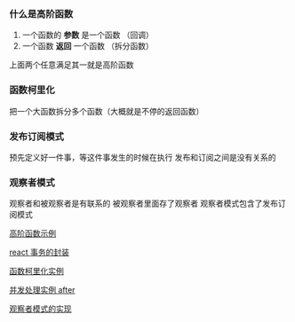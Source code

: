 ### 什么是高阶函数

1. 一个函数的 **参数** 是一个函数 （回调）
2. 一个函数 **返回** 一个函数 （拆分函数）

上面两个任意满足其一就是高阶函数

### 函数柯里化

把一个大函数拆分多个函数（大概就是不停的返回函数）

### 发布订阅模式

预先定义好一件事，等这件事发生的时候在执行
发布和订阅之间是没有关系的

### 观察者模式

观察者和被观察者是有联系的
被观察者里面存了观察者
观察者模式包含了发布订阅模式

[高阶函数示例][1]

[react 事务的封装][2]

[函数柯里化实例][3]

[并发处理实例 after][4]

[观察者模式的实现][5]

[1]: https://github.com/Mopecat/FEE-Advance-Summary/blob/master/Javascript%E5%BC%BA%E5%8C%96/%E5%87%BD%E6%95%B0%E5%BA%94%E7%94%A8%E7%AF%87/1.%E9%AB%98%E9%98%B6%E5%87%BD%E6%95%B0.js
[2]: https://github.com/Mopecat/FEE-Advance-Summary/blob/master/Javascript%E5%BC%BA%E5%8C%96/%E5%87%BD%E6%95%B0%E5%BA%94%E7%94%A8%E7%AF%87/2.react%E4%BA%8B%E5%8A%A1%E7%9A%84%E5%B0%81%E8%A3%85.js
[3]: https://github.com/Mopecat/FEE-Advance-Summary/blob/master/Javascript%E5%BC%BA%E5%8C%96/%E5%87%BD%E6%95%B0%E5%BA%94%E7%94%A8%E7%AF%87/3.%E5%87%BD%E6%95%B0%E6%9F%AF%E9%87%8C%E5%8C%96.js
[4]: https://github.com/Mopecat/FEE-Advance-Summary/blob/master/Javascript%E5%BC%BA%E5%8C%96/%E5%87%BD%E6%95%B0%E5%BA%94%E7%94%A8%E7%AF%87/4.after.js
[5]: https://github.com/Mopecat/FEE-Advance-Summary/blob/master/Javascript%E5%BC%BA%E5%8C%96/%E5%87%BD%E6%95%B0%E5%BA%94%E7%94%A8%E7%AF%87/%E8%A7%82%E5%AF%9F%E8%80%85%E6%A8%A1%E5%BC%8F.js
